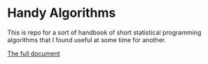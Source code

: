 
# Handy Algorithms

This is repo for a sort of handbook of short statistical programming algorithms that I found useful at some time for another.

[The full document](handy_algorithms.md)
